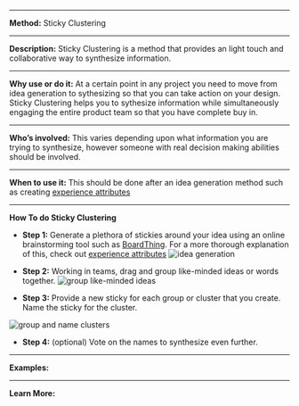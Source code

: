 
---

**Method:**  Sticky Clustering

---

**Description:** Sticky Clustering is a method that provides an light touch and collaborative way to synthesize information.

---

**Why use or do it:** At a certain point in any project you need to move from idea generation to sythesizing so that you can take action on your design. Sticky Clustering helps you to sythesize information while simultaneously engaging the entire product team so that you have complete buy in.

---

**Who’s involved:** This varies depending upon what information you are trying to synthesize, however someone with real decision making abilities should be involved.

---

**When to use it:** This should be done after an idea generation method such as creating [experience attributes](https://github.com/bocoup/opendesignkit/blob/master/wiki/experience-attributes.md)

---

**How To do Sticky Clustering**

* **Step 1:** Generate a plethora of stickies around your idea using an online brainstorming tool such as [BoardThing](http://boardthing.com). For a more thorough explanation of this, check out [experience attributes](https://github.com/bocoup/opendesignkit/blob/master/wiki/experience-attributes.md)
![idea generation](https://github.com/bocoup/opendesignkit/blob/master/wiki/images/clustering-1.png)

* **Step 2:** Working in teams, drag and group like-minded ideas or words together. 
![group like-minded ideas](https://github.com/bocoup/opendesignkit/blob/master/wiki/images/clustering-2.png)

* **Step 3:** Provide a new sticky for each group or cluster that you create. Name the sticky for the cluster.

![group and name clusters](https://github.com/bocoup/opendesignkit/blob/master/wiki/images/clustering-3.png)

* **Step 4:** (optional) Vote on the names to synthesize even further. 

---

**Examples:**

---
**Learn More:**


